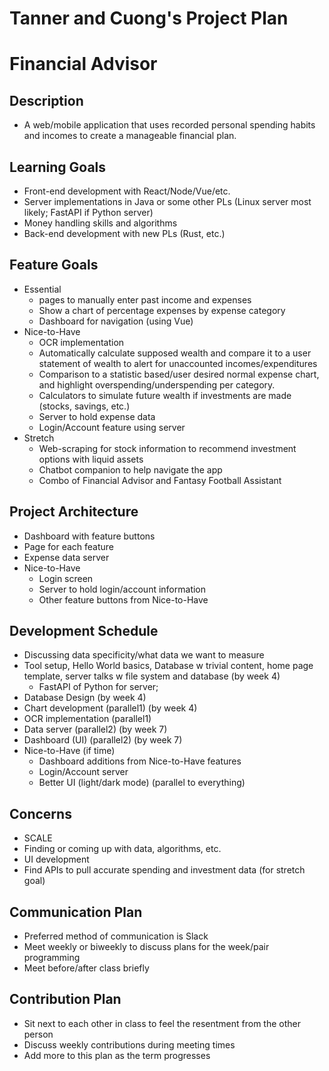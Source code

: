 # Tanner and Cuong's Project Plan
# Financial Advisor


## Description
* A web/mobile application that uses recorded personal spending habits and incomes to create a manageable financial plan. 

## Learning Goals
* Front-end development with React/Node/Vue/etc.
* Server implementations in Java or some other PLs (Linux server most likely; FastAPI if Python server)
* Money handling skills and algorithms
* Back-end development with new PLs (Rust, etc.)

## Feature Goals
* Essential
    * pages to manually enter past income and expenses
    * Show a chart of percentage expenses by expense category
    * Dashboard for navigation (using Vue)
* Nice-to-Have
    * OCR implementation
    * Automatically calculate supposed wealth and compare it to a user statement of wealth to alert for unaccounted incomes/expenditures
    * Comparison to a statistic based/user desired normal expense chart, and highlight overspending/underspending per category.
    * Calculators to simulate future wealth if investments are made (stocks, savings, etc.)
    * Server to hold expense data
    * Login/Account feature using server
* Stretch
    * Web-scraping for stock information to recommend investment options with liquid assets
    * Chatbot companion to help navigate the app
    * Combo of Financial Advisor and Fantasy Football Assistant

## Project Architecture
* Dashboard with feature buttons
* Page for each feature
* Expense data server
* Nice-to-Have
    * Login screen
    * Server to hold login/account information
    * Other feature buttons from Nice-to-Have

## Development Schedule
* Discussing data specificity/what data we want to measure
* Tool setup, Hello World basics, Database w trivial content, home page template, server talks w file system and database (by week 4)
    * FastAPI of Python for server; 
* Database Design (by week 4)
* Chart development (parallel1) (by week 4)
* OCR implementation (parallel1)
* Data server (parallel2) (by week 7)
* Dashboard (UI) (parallel2) (by week 7)
* Nice-to-Have (if time)
    * Dashboard additions from Nice-to-Have features
    * Login/Account server
    * Better UI (light/dark mode) (parallel to everything)

## Concerns
* SCALE
* Finding or coming up with data, algorithms, etc. 
* UI development
* Find APIs to pull accurate spending and investment data (for stretch goal)

## Communication Plan
* Preferred method of communication is Slack
* Meet weekly or biweekly to discuss plans for the week/pair programming
* Meet before/after class briefly

## Contribution Plan
* Sit next to each other in class to feel the resentment from the other person
* Discuss weekly contributions during meeting times
* Add more to this plan as the term progresses

